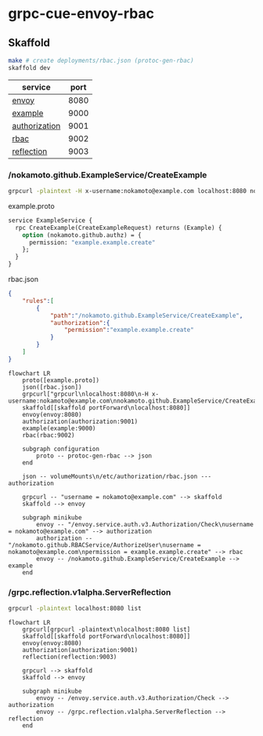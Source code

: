# grpc-cue-envoy-rbac

## Skaffold
```bash
make # create deployments/rbac.json (protoc-gen-rbac)
skaffold dev
```

| service | port |
| --- | --- |
| [envoy](deployments/envoy.yaml) | 8080 |
| [example](deployments/example.yaml) | 9000 |
| [authorization](deployments/authorization.yaml) | 9001 |
| [rbac](deployments/rbac.yaml) | 9002 |
| [reflection](deployments/reflection.yaml) | 9003 |

### /nokamoto.github.ExampleService/CreateExample

```bash
grpcurl -plaintext -H x-username:nokamoto@example.com localhost:8080 nokamoto.github.ExampleService/CreateExample
```

example.proto
```protobuf
service ExampleService {
  rpc CreateExample(CreateExampleRequest) returns (Example) {
    option (nokamoto.github.authz) = {
      permission: "example.example.create"
    };
  }
}
```

rbac.json
```json
{
    "rules":[
        {
            "path":"/nokamoto.github.ExampleService/CreateExample",
            "authorization":{
                "permission":"example.example.create"
            }
        }
    ]
}
```

```mermaid
flowchart LR
    proto([example.proto])
    json([rbac.json])
    grpcurl["grpcurl\nlocalhost:8080\n-H x-username:nokamoto@example.com\nnokamoto.github.ExampleService/CreateExample"]
    skaffold[[skaffold portForward\nlocalhost:8080]]
    envoy(envoy:8080)
    authorization(authorization:9001)
    example(example:9000)
    rbac(rbac:9002)

    subgraph configuration
        proto -- protoc-gen-rbac --> json
    end

    json -- volumeMounts\n/etc/authorization/rbac.json --- authorization

    grpcurl -- "username = nokamoto@example.com" --> skaffold
    skaffold --> envoy

    subgraph minikube
        envoy -- "/envoy.service.auth.v3.Authorization/Check\nusername = nokamoto@example.com" --> authorization
        authorization -- "/nokamoto.github.RBACService/AuthorizeUser\nusername = nokamoto@example.com\npermission = example.example.create" --> rbac
        envoy -- /nokamoto.github.ExampleService/CreateExample --> example
    end
```

### /grpc.reflection.v1alpha.ServerReflection

```bash
grpcurl -plaintext localhost:8080 list
```

```mermaid
flowchart LR
    grpcurl[grpcurl -plaintext\nlocalhost:8080 list]
    skaffold[[skaffold portForward\nlocalhost:8080]]
    envoy(envoy:8080)
    authorization(authorization:9001)
    reflection(reflection:9003)

    grpcurl --> skaffold
    skaffold --> envoy

    subgraph minikube
        envoy -- /envoy.service.auth.v3.Authorization/Check --> authorization
        envoy -- /grpc.reflection.v1alpha.ServerReflection --> reflection
    end
```
